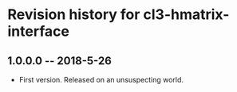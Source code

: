 # Revision history for cl3-hmatrix-interface

## 1.0.0.0  -- 2018-5-26

* First version. Released on an unsuspecting world.
